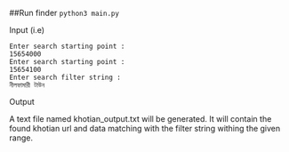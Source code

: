 ##Run finder
`python3 main.py`

Input (i.e)
```
Enter search starting point : 
15654000
Enter search starting point : 
15654100
Enter search filter string : 
নীলফামারী টাউন
```
Output

A text file named khotian_output.txt will be generated. It will contain the found 
khotian url and data matching with the filter string withing the given range.
